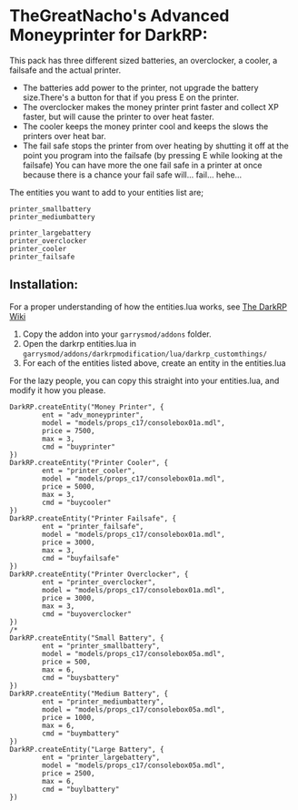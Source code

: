 
TheGreatNacho's Advanced Moneyprinter for DarkRP:
============================================
This pack has three different sized batteries, an overclocker, a cooler, a failsafe and the actual printer.

 - The batteries add power to the printer, not upgrade the battery size.There's a button for that if you press E on the printer.
 - The overclocker makes the money printer print faster and collect XP faster, but will cause the printer to over heat faster.
 - The cooler keeps the money printer cool and keeps the slows the printers over heat bar.
 - The fail safe stops the printer from over heating by shutting it off at the point you program into the failsafe (by pressing E while looking at the failsafe) You can have more the one fail safe in a printer at once because there is a chance your fail safe will... fail... hehe...

The entities you want to add to your entities list are;
```adv_moneyprinter
printer_smallbattery
printer_mediumbattery

printer_largebattery
printer_overclocker
printer_cooler
printer_failsafe
```

## Installation:
For a proper understanding of how the entities.lua works, see [The DarkRP Wiki](https://darkrp.miraheze.org/wiki/DarkRP:CustomEntityFields)
1. Copy the addon into your `garrysmod/addons` folder.
2. Open the darkrp entities.lua in `garrysmod/addons/darkrpmodification/lua/darkrp_customthings/`
3. For each of the entities listed above, create an entity in the entities.lua

For the lazy people, you can copy this straight into your entities.lua, and modify it how you please.
```
DarkRP.createEntity("Money Printer", {
        ent = "adv_moneyprinter",
        model = "models/props_c17/consolebox01a.mdl",
        price = 7500,
        max = 3,
        cmd = "buyprinter"
})
DarkRP.createEntity("Printer Cooler", {
        ent = "printer_cooler",
        model = "models/props_c17/consolebox01a.mdl",
        price = 5000,
        max = 3,
        cmd = "buycooler"
})
DarkRP.createEntity("Printer Failsafe", {
        ent = "printer_failsafe",
        model = "models/props_c17/consolebox01a.mdl",
        price = 3000,
        max = 3,
        cmd = "buyfailsafe"
})
DarkRP.createEntity("Printer Overclocker", {
        ent = "printer_overclocker",
        model = "models/props_c17/consolebox01a.mdl",
        price = 3000,
        max = 3,
        cmd = "buyoverclocker"
})
/*
DarkRP.createEntity("Small Battery", {
        ent = "printer_smallbattery",
        model = "models/props_c17/consolebox05a.mdl",
        price = 500,
        max = 6,
        cmd = "buysbattery"
})
DarkRP.createEntity("Medium Battery", {
        ent = "printer_mediumbattery",
        model = "models/props_c17/consolebox05a.mdl",
        price = 1000,
        max = 6,
        cmd = "buymbattery"
})
DarkRP.createEntity("Large Battery", {
        ent = "printer_largebattery",
        model = "models/props_c17/consolebox05a.mdl",
        price = 2500,
        max = 6,
        cmd = "buylbattery"
})
```